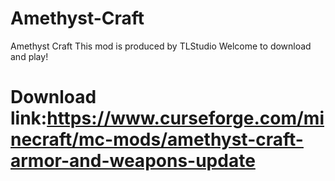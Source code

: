 # Amethyst-Craft
Amethyst Craft
This mod is produced by TLStudio
Welcome to download and play!
# Download link:https://www.curseforge.com/minecraft/mc-mods/amethyst-craft-armor-and-weapons-update
